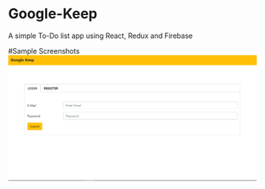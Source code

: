 # Google-Keep
A simple To-Do list app using React, Redux and Firebase

#Sample Screenshots
![Alt text](./src/assets/scr1.png?raw=true "Title")